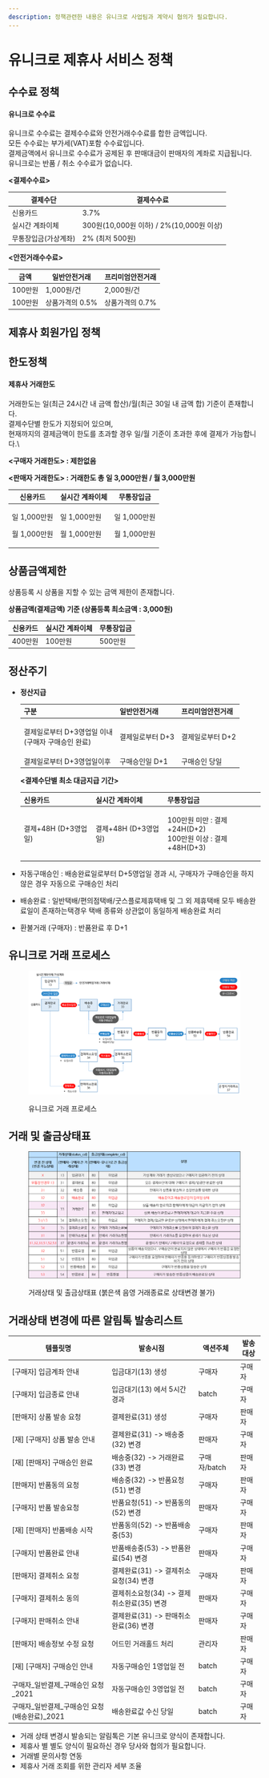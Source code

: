 ```yaml
---
description: 정책관련한 내용은 유니크로 사업팀과 계약시 협의가 필요합니다.
---
```


# 유니크로 제휴사 서비스 정책

## 수수료 정책

#### 유니크로 수수료

유니크로 수수료는 결제수수료와 안전거래수수료를 합한 금액입니다.\
모든 수수료는 부가세(VAT)포함 수수료입니다.\
결제금액에서 유니크로 수수료가 공제된 후 판매대금이 판매자의 계좌로 지급됩니다.\
유니크로는 반품 / 취소 수수료가 없습니다.

**<결제수수료>**

| 결제수단        | 결제수수료                             |
| ----------- | --------------------------------- |
| 신용카드        | 3.7%                              |
| 실시간 계좌이체    | 300원(10,000원 이하) / 2%(10,000원 이상) |
| 무통장입금(가상계좌) | 2% (최저 500원)                      |

**<안전거래수수료>**

| 금액    | 일반안전거래     | 프리미엄안전거래   |
| ----- | ---------- | ---------- |
| 100만원 | 1,000원/건   | 2,000원/건   |
| 100만원 | 상품가격의 0.5% | 상품가격의 0.7% |

## 제휴사 회원가입 정책

## **한도정책**

#### 제휴사 거래한도

거래한도는 일(최근 24시간 내 금액 합산)/월(최근 30일 내 금액 합) 기준이 존재합니다.\
결제수단별 한도가 지정되어 있으며,\
현재까지의 결제금액이 한도를 초과할 경우 일/월 기준이 초과한 후에 결제가 가능합니다.\


**<구매자 거래한도> : 제한없음**&#x20;

**<판매자 거래한도> : 거래한도 총 일 3,000만원 / 월 3,000만원** &#x20;

| 신용카드                              | 실시간 계좌이체                         | 무통장입금                            |
| --------------------------------- | -------------------------------- | -------------------------------- |
| <p>일 1,000만원</p><p>월 1,000만원 </p> | <p>일 1,000만원</p><p>월 1,000만원</p> | <p>일 1,000만원</p><p>월 1,000만원</p> |

## **상품금액제한**

상품등록 시 상품을 지할 수 있는 금액 제한이 존재합니다.

**상품금액(결제금액) 기준 (상품등록 최소금액 : 3,000원)**

| 신용카드   | 실시간 계좌이체 | 무통장입금  |
| ------ | -------- | ------ |
| 400만원  | 100만원    | 500만원  |

## 정산주기

*   **정산지급**

    | 구분                                       | 일반안전거래     | 프리미엄안전거래   |
    | ---------------------------------------- | ---------- | ---------- |
    | <p>결제일로부터 D+3영업일 이내<br>(구매자 구매승인 완료)</p> | 결제일로부터 D+3 | 결제일로부터 D+2 |
    | 결제일로부터 D+3영업일이후                          | 구매승인일 D+1  | 구매승인 당일    |

    **<결제수단별 최소 대금지급 기간>**

    | 신용카드            | 실시간 계좌이체        | 무통장입금                                                   |
    | --------------- | --------------- | ------------------------------------------------------- |
    | 결제+48H (D+3영업일) | 결제+48H (D+3영업일) | <p>100만원 미만 : 결제+24H(D+2)<br>100만원 이상 : 결제+48H(D+3)</p> |
* 자동구매승인 : 배송완료일로부터 D+5영업일 경과 시, 구매자가 구매승인을 하지 않은 경우 자동으로 구매승인 처리
* 배송완료 : 일반택배/편의점택배/굿스플로제휴택배 및 그 외 제휴택배 모두 배송완료일이 존재하는택경우 택배 종류와 상관없이 동일하게 배송완료 처리
* 환불거래 (구매자) : 반품완료 후 D+1

## 유니크로 거래 프로세스

<figure><img src="../.gitbook/assets/image (1).png" alt=""><figcaption><p>유니크로 거래 프로세스</p></figcaption></figure>

## 거래 및 출금상태표

<figure><img src="../.gitbook/assets/image.png" alt=""><figcaption><p>거래상태 및 출금상태표 (붉은색 음영 거래종료로 상태변경 불가)</p></figcaption></figure>

## 거래상태 변경에 따른 알림톡 발송리스트

| 템플릿명                           | 발송시점                        | 액션주체      | 발송대상 |
| ------------------------------ | --------------------------- | --------- | ---- |
| \[구매자] 입금계좌 안내                 | 입금대기(13) 생성                 | 구매자       | 구매자  |
| \[구매자] 입금종료 안내                 | 입금대기(13) 에서 5시간 경과          | batch     | 구매자  |
| \[판매자] 상품 발송 요청                | 결제완료(31) 생성                 | 구매자       | 판매자  |
| \[재] \[구매자] 상품 발송 안내           | 결제완료(31) -> 배송중(32) 변경      | 판매자       | 구매자  |
| \[재] \[판매자] 구매승인 완료            | 배송중(32) -> 거래완료(33) 변경      | 구매자/batch | 판매자  |
| \[판매자] 반품동의 요청                 | 배송중(32) -> 반품요청(51) 변경      | 구매자       | 판매자  |
| \[구매자] 반품 발송요청                 | 반품요청(51) -> 반품동의(52) 변경     | 판매자       | 구매자  |
| \[재] \[판매자] 반품배송 시작            | 반품동의(52) -> 반품배송중(53)       | 구매자       | 판매자  |
| \[구매자] 반품완료 안내                 | 반품배송중(53) -> 반품완료(54) 변경    | 판매자       | 구매자  |
| \[판매자] 결제취소 요청                 | 결제완료(31) -> 결제취소요청(34) 변경   | 구매자       | 판매자  |
| \[구매자] 결제취소 동의                 | 결제취소요청(34) -> 결제취소완료(35) 변경 | 판매자       | 구매자  |
| \[구매자] 판매취소 안내                 | 결제완료(31) -> 판매취소완료(36) 변경   | 판매자       | 구매자  |
| \[판매자] 배송정보 수정 요청              | 어드민 거래홀드 처리                 | 관리자       | 판매자  |
| \[재] \[구매자] 구매승인 안내            | 자동구매승인 1영업일 전               | batch     | 구매자  |
| 구매자\_일반결제\_구매승인 요청\_2021       | 자동구매승인 3영업일 전               | batch     | 구매자  |
| 구매자\_일반결제\_구매승인 요청(배송완료)\_2021 | 배송완료값 수신 당일                 | batch     | 구매자  |

* 거래 상태 변경시 발송되는 알림톡은 기본 유니크로 양식이 존재합니다.
* 제휴사 별 별도 양식이 필요하신 경우 당사와 협의가 필요합니다.
* 거래별 문의사항 연동
* 제휴사 거래 조회를 위한 관리자 세부 조율
